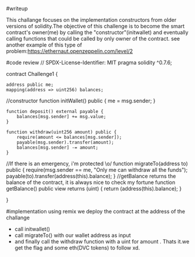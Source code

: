 #writeup

This challange focuses on the implementation constructors from older versions of solidity.The objective of this challenge is to become the smart contract's owner(me) by calling the "constructor"(initwallet) and eventually calling functions that could be called by only owner of the contract.
see another example of this type of problem:https://ethernaut.openzeppelin.com/level/2

#code review
// SPDX-License-Identifier: MIT
pragma solidity ^0.7.6;



contract Challenge1 {

    address public me;
    mapping(address => uint256) balances;

//constructor
    function initWallet() public {
        me = msg.sender;
    }

    function deposit() external payable {
        balances[msg.sender] += msg.value;
    }

    function withdraw(uint256 amount) public {
        require(amount <= balances[msg.sender]);
        payable(msg.sender).transfer(amount);
        balances[msg.sender] -= amount;
    }
//If there is an emergency, i'm protected \o/
    function migrateTo(address to) public {
        require(msg.sender == me, "Only me can withdraw all the funds");
        payable(to).transfer(address(this).balance);
    }
//getBalance returns the balance of the contract, it is always nice to check my fortune
    function getBalance() public view returns (uint)
    {
        return (address(this).balance);
    }

}

#implementation
using remix we deploy the contract at the address of the challange
* call initwallet()
* call migrateTo() with our wallet address as input
* and finally call the withdraw function with a uint for amount . Thats it.we get the flag and some eth(DVC tokens) to follow xd.
